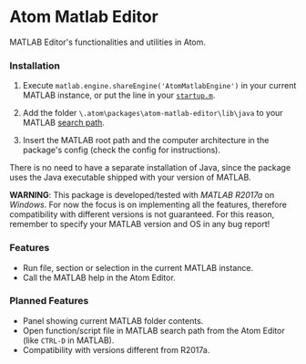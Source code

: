 # Atom Matlab Editor
MATLAB Editor's functionalities and utilities in Atom.

### Installation
1. Execute `matlab.engine.shareEngine('AtomMatlabEngine')` in your current MATLAB instance, or put the line in your [`startup.m`](https://mathworks.com/help/matlab/matlab_env/startup-options.html#brlkmbe-1).

2. Add the folder `\.atom\packages\atom-matlab-editor\lib\java` to your MATLAB [search path](https://mathworks.com/help/matlab/search-path.html).

3. Insert the MATLAB root path and the computer architecture in the package's config (check the config for instructions).

There is no need to have a separate installation of Java, since the package uses the Java executable shipped with your version of MATLAB.

__WARNING__: This package is developed/tested with _MATLAB R2017a_ on _Windows_. For now the focus is on implementing all the features, therefore compatibility with different versions is not guaranteed. For this reason, remember to specify your MATLAB version and OS in any bug report!

### Features
- Run file, section or selection in the current MATLAB instance.
- Call the MATLAB help in the Atom Editor.

### Planned Features
- Panel showing current MATLAB folder contents.
- Open function/script file in MATLAB search path from the Atom Editor (like `CTRL-D` in MATLAB).
- Compatibility with versions different from R2017a.
